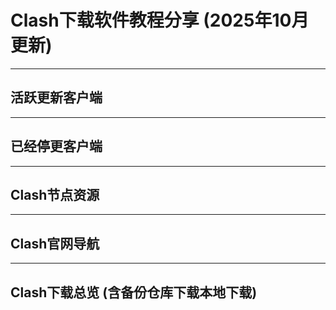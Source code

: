 # Clash下载软件教程分享 (2025年10月更新)

---

## 活跃更新客户端

---

## 已经停更客户端

---

## Clash节点资源

---

## Clash官网导航

---

## Clash下载总览 (含备份仓库下载本地下载)

